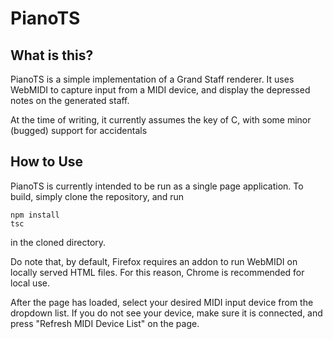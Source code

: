 # PianoTS

## What is this?
PianoTS is a simple implementation of a Grand Staff renderer. It uses WebMIDI to capture input from a MIDI device, and display the depressed notes on the generated staff.

At the time of writing, it currently assumes the key of C, with some minor (bugged) support for accidentals

## How to Use
PianoTS is currently intended to be run as a single page application. To build, simply clone the repository, and run
```
npm install
tsc
```
in the cloned directory.

Do note that, by default, Firefox requires an addon to run WebMIDI on locally served HTML files. For this reason, Chrome is recommended for local use.

After the page has loaded, select your desired MIDI input device from the dropdown list. If you do not see your device, make sure it is connected, and press "Refresh MIDI Device List" on the page.